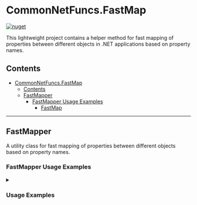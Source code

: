 # CommonNetFuncs.FastMap

[![nuget](https://img.shields.io/nuget/dt/CommonNetFuncs.FastMap)](https://www.nuget.org/packages/CommonNetFuncs.FastMap/)

This lightweight project contains a helper method for fast mapping of properties between different objects in .NET applications based on property names.

## Contents

- [CommonNetFuncs.FastMap](#commonnetfuncsfastmap)
  - [Contents](#contents)
  - [FastMapper](#fastmapper)
    - [FastMapper Usage Examples](#fastmapper-usage-examples)
      - [FastMap](#fastmap)

---

## FastMapper

A utility class for fast mapping of properties between different objects based on property names.

### FastMapper Usage Examples

<details>
<summary><h3>Usage Examples</h3></summary>

#### FastMap

Maps properties from one object to another based on matching property names using expression trees. Speed is comparable in performance to other mapping libraries like AutoMapper and Mapperly, but requires less (no) configuration, and does not rely on source generators to work.

```cs
public sealed class SimpleSource
{
    public required string StringProp { get; set; }
    public int IntProp { get; set; }
}

public sealed class SimpleDestination
{
    public required string StringProp { get; set; }
    public string? ExtraStringProp { get; set; }
    public int IntProp { get; set; }
}

SimpleSource source = new()
{
    StringProp = "Test",
    IntProp = 17,
};

SimpleDestination destination = source.FastMap<SimpleSource, SimpleDestination>();
// destination =
//{
//    StringProp = "Test",
//    ExtraStringProp = null,
//    IntProp = 17
//}
```

</details>
